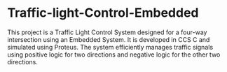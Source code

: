 # Traffic-light-Control-Embedded
This project is a Traffic Light Control System designed for a four-way intersection using an Embedded System. It is developed in CCS C and simulated using Proteus. The system efficiently manages traffic signals using positive logic for two directions and negative logic for the other two directions.
